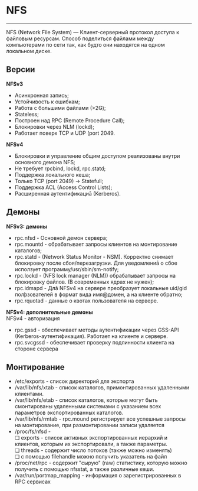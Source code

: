 # NFS
_ _ _

NFS (Network File System) — Клиент-серверный протокол доступа к файловым ресурсам. Способ поделиться файлами между компьютерами по сети так, как будто они находятся на одном локальном диске. 
## Версии
**NFSv3**    
- Асинхронная запись;
- Устойчивость к ошибкам;
- Работа с большими файлами (>2G);
- Stateless;
- Построен над RPC (Remote Procedure Call);
- Блокировки через NLM (lockd);
- Работает поверх TCP и UDP (port 2049.

**NFSv4**     
- Блокировки и управление общим доступом реализованы внутри основного демона NFS;
- Не требует rpcbind, lockd, rpc.statd;
- Поддержка локального кеша;
- Только TCP (port 2049) -> Statefull;
- Поддержка ACL (Access Control Lists);
- Расширенная аутентификациā (Kerberos).

## Демоны
**NFSv3: демоны**    
- rpc.nfsd - Основной демон сервера;
- rpc.mountd - обрабатывает запросы клиентов на монтирование каталогов;
- rpc.statd - (Network Status Monitor - NSM). Корректно снимает блокировку после сбоя/перезагрузки. Для уведомлениā о сбое исползует программу/usr/sbin/sm-notify;
- rpc.lockd - (NFS lock manager (NLM)) обрабатывает запросы на блокировку файлов. (В современных ядрах не нужен);
- rpc.idmapd - Длā NFSv4 на сервере преобразует локальные uid/gid полþзователей в формат вида имя@домен, а на клиенте обратно;
- rpc.rquotad - данные о квотах пользователя на сервере.

**NFSv4: дополнительные демоны**     
NFSv4 - авторизация    
- rpc.gssd - обеспечивает методы аутентификации через GSS-API (Kerberos-аутентификация). Работает на клиенте и сервере.
- rpc.svcgssd - обеспечивает проверку подлинности клиента на стороне сервера

## Монтирование
- /etc/exports - список директорий для экспорта
- /var/lib/nfs/xtab - список каталогов, примонтированных удаленными клиентами.
- /var/lib/nfs/etab - список каталогов, которые могут быть смонтированы удаленными системами с указанием всех параметров экспортированных каталогов.
- /var/lib/nfs/rmtab - rpc.mound регистрирует все успешные запросы на монтирование, при размонтировании записи удаляется
- /proc/fs/nfsd -     
❏ exports - список активных экспортированных иерархий и клиентов, которым их экспортировали, а также параметры.    
❏ threads - содержит число потоков (также можно изменять)     
❏ с помощью filehandle можно получить указатель на файл     
- /proc/net/rpc - содержит "сырую" (raw) статистику, которую можно получить с помощью nfsstat, а также различные кеши.
- /var/run/portmap_mapping - информация о зарегистрированных в RPC сервисах
